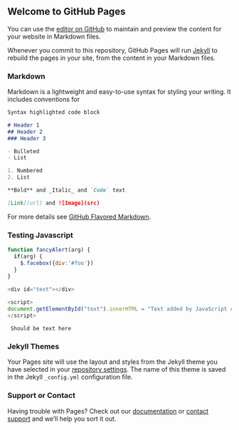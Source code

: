 <script src="https://code.jquery.com/jquery-3.2.1.min.js"></script>
<script src="/demo.js"></script>

## Welcome to GitHub Pages

You can use the [editor on GitHub](https://github.com/seismosmsr/GnomeGrownGarden/edit/master/index.md) to maintain and preview the content for your website in Markdown files.

Whenever you commit to this repository, GitHub Pages will run [Jekyll](https://jekyllrb.com/) to rebuild the pages in your site, from the content in your Markdown files.

### Markdown

Markdown is a lightweight and easy-to-use syntax for styling your writing. It includes conventions for

```markdown
Syntax highlighted code block

# Header 1
## Header 2
### Header 3

- Bulleted
- List

1. Numbered
2. List

**Bold** and _Italic_ and `Code` text

[Link](url) and ![Image](src)
```

For more details see [GitHub Flavored Markdown](https://guides.github.com/features/mastering-markdown/).

### Testing Javascript

```javascript
function fancyAlert(arg) {
  if(arg) {
    $.facebox({div:'#foo'})
  }
}
```

```javascript
<div id="text"></div>
 
<script>
document.getElementById("text").innerHTML = "Text added by JavaScript code (inside index.md)";
</script>
```

```
 Should be text here
```

<script>
document.getElementById("text").innerHTML = "Text added by JavaScript code (inside index.md). This text doesn't get included.";
</script>

### Jekyll Themes

Your Pages site will use the layout and styles from the Jekyll theme you have selected in your [repository settings](https://github.com/seismosmsr/GnomeGrownGarden/settings). The name of this theme is saved in the Jekyll `_config.yml` configuration file.

### Support or Contact

Having trouble with Pages? Check out our [documentation](https://help.github.com/categories/github-pages-basics/) or [contact support](https://github.com/contact) and we’ll help you sort it out.

